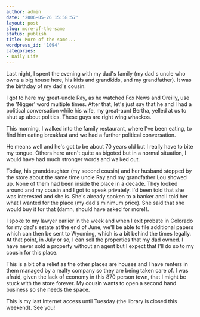 ```yaml
---
author: admin
date: '2006-05-26 15:58:57'
layout: post
slug: more-of-the-same
status: publish
title: More of the same...
wordpress_id: '1094'
categories:
- Daily Life
---
```

Last night, I spent the evening with my dad's family (my dad's uncle who owns a big house here, his kids and grandkids, and my grandfather). It was the birthday of my dad's cousin.

I got to here my great-uncle Ray, as he watched Fox News and Oreilly, use the 'Nigger' word multiple times. After that, let's just say that he and I had a political conversation while his wife, my great-aunt Bertha, yelled at us to shut up about politics. These guys are right wing whackos.

This morning, I walked into the family restaurant, where I've been eating, to find him eating breakfast and we had a further political conversation.

He means well and he's got to be about 70 years old but I really have to bite my tongue. Others here aren't quite as bigoted but in a normal situation, I would have had much stronger words and walked out.

Today, his granddaughter (my second cousin) and her husband stopped by the store about the same time uncle Ray and my grandfather Lou showed up. None of them had been inside the place in a decade. They looked around and my cousin and I got to speak privately. I'd been told that she was interested and she is. She's already spoken to a banker and I told her what I wanted for the place (my dad's minimum price). She said that she would buy it for that (damn, should have asked for more!).

I spoke to my lawyer earlier in the week and when I exit probate in Colorado for my dad's estate at the end of June, we'll be able to file additional papers which can then be sent to Wyoming, which is a bit behind the times legally. At that point, in July or so, I can sell the properties that my dad owned. I have never sold a property without an agent but I expect that I'll do so to my cousin for this place.

This is a bit of a relief as the other places are houses and I have renters in them managed by a realty company so they are being taken care of. I was afraid, given the lack of economy in this 870 person town, that I might be stuck with the store forever. My cousin wants to open a second hand business so she needs the space.

This is my last Internet access until Tuesday (the library is closed this weekend). See you!
